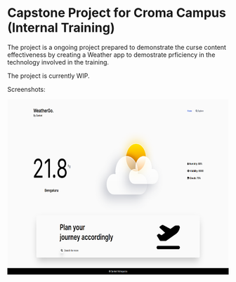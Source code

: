# Capstone Project for Croma Campus (Internal Training)

The project is a ongoing project prepared to demonstrate the curse content effectiveness by creating a Weather app to demostrate prficiency in the technology involved in the training.

The project is currently WIP.

Screenshots:

<p float="left">
<img src="./images/image1.png"  height="400" />
</p>